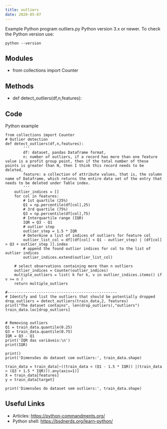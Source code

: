 ```yaml
---
title: outliers
date: 2020-05-07
---
```

Example Python program outliers.py
Python version 3.x or newer.
To check the Python version use:

    python --version

## Modules

* from collections import Counter

## Methods

* def detect_outliers(df,n,features):

## Code

Python example

    from collections import Counter
    # Outlier detection 
    def detect_outliers(df,n,features):
            '''
            df: dataset, pandas Dataframe format, 
            n: number of outliers, if a record has more than one feature value is a profit group point, then if the total number of these points is greater than N, then I think this record needs to be deleted, 
            feature: a collection of attribute values, that is, the column name of Dataframe, which returns the entire data set of the entry that needs to be deleted under Table index.
            '''
        outlier_indices = []
        for col in features:
            # 1st quartile (25%)
            Q1 = np.percentile(df[col],25)
            # 3rd quartile (75%)
            Q3 = np.percentile(df[col],75)
            # Interquartile range (IQR)
            IQR = Q3 - Q1
            # outlier step
            outlier_step = 1.5 * IQR
            # Determine a list of indices of outliers for feature col
            outlier_list_col = df[(df[col] < Q1 - outlier_step) | (df[col] > Q3 + outlier_step )].index       
            # append the found outlier indices for col to the list of outlier indices 
            outlier_indices.extend(outlier_list_col)
            
        # select observations containing more than n outliers
        outlier_indices = Counter(outlier_indices)        
        multiple_outliers = list( k for k, v in outlier_indices.items() if v >= n )
        return multiple_outliers 
        
    #-------------------------------------------------    
    # Identify and list the outliers that should be potentially dropped
    drop_outliers = detect_outliers(train_data,2, features)
    print("The dataset contains", len(drop_outliers),"outliers")
    train_data.loc[drop_outliers]
    
    
    # Removing outliers
    Q1 = train_data.quantile(0.25)
    Q3 = train_data.quantile(0.75)
    IQR = Q3 - Q1
    print('IQR das variáveis:\n')
    print(IQR)
    
    print()
    print('Dimensões do dataset com outliers:', train_data.shape)
    
    train_data = train_data[~((train_data < (Q1 - 1.5 * IQR)) |(train_data > (Q3 + 1.5 * IQR))).any(axis=1)]
    X = train_data[features]
    y = train_data[target]
    
    print('Dimensões do dataset sem outliers:', train_data.shape)

## Useful Links

- Articles: https://python-commandments.org/
- Python shell: https://bsdnerds.org/learn-python/
